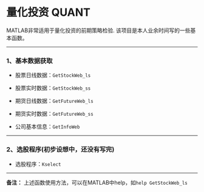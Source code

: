 # 量化投资 QUANT 


MATLAB非常适用于量化投资的前期策略检验. 该项目是本人业余时间写的一些基本函数。

------

### 1、基本数据获取
   - 股票日线数据：`GetStockWeb_ls `
   
   - 股票实时数据：`GetStockWeb_ss`
   
   - 期货日线数据：`GetFutureWeb_ls` 
   
   - 期货实时数据：`GetFutureWeb_ss`
   
   - 公司基本信息：`GetInfoWeb`
   
   
 ----------------------------------------------------------------------------  
### 2、选股程序(初步设想中，还没有写完)

   - 选股程序：`Kselect`
   
   
 ----------------------------------------------------------------------------  
  **备注：** 上述函数使用方法，可以在MATLAB中help，如` help GetStockWeb_ls `

